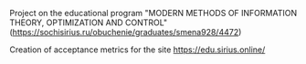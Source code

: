 Project on the educational program "MODERN METHODS OF INFORMATION THEORY, OPTIMIZATION AND CONTROL" (https://sochisirius.ru/obuchenie/graduates/smena928/4472)

Creation of acceptance metrics for the site https://edu.sirius.online/
